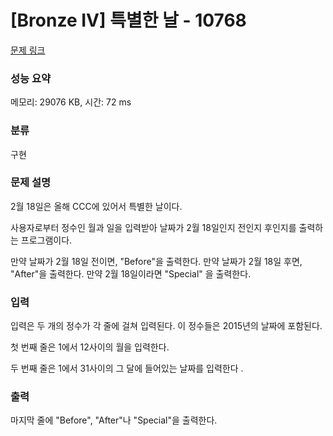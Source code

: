 # [Bronze IV] 특별한 날 - 10768 

[문제 링크](https://www.acmicpc.net/problem/10768) 

### 성능 요약

메모리: 29076 KB, 시간: 72 ms

### 분류

구현

### 문제 설명

<p>2월 18일은 올해 CCC에 있어서 특별한 날이다.</p>

<p>사용자로부터 정수인 월과 일을 입력받아 날짜가 2월 18일인지 전인지 후인지를 출력하는 프로그램이다.</p>

<p>만약 날짜가 2월 18일 전이면, "Before"을 출력한다. 만약 날짜가 2월 18일 후면, "After"을 출력한다. 만약 2월 18일이라면 "Special" 을 출력한다.</p>

### 입력 

 <p>입력은 두 개의 정수가 각 줄에 걸쳐 입력된다. 이 정수들은 2015년의 날짜에 포함된다.</p>

<p>첫 번째 줄은 1에서 12사이의 월을 입력한다.</p>

<p>두 번째 줄은 1에서 31사이의 그 달에 들어있는 날짜를 입력한다 .</p>

### 출력 

 <p>마지막 줄에 "Before", "After"나 "Special"을 출력한다.</p>

